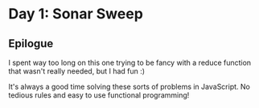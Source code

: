 # Day 1: Sonar Sweep

## Epilogue

I spent way too long on this one trying to be fancy with a reduce function that
wasn't really needed, but I had fun :)

It's always a good time solving these sorts of problems in JavaScript. No
tedious rules and easy to use functional programming!

